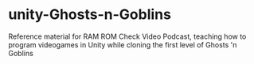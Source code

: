 # unity-Ghosts-n-Goblins
Reference material for RAM ROM Check Video Podcast, teaching how to program videogames in Unity while cloning the first level of Ghosts 'n Goblins
